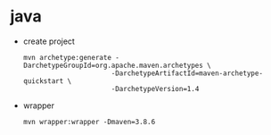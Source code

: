 # java


- create project
  ```shell
  mvn archetype:generate -DarchetypeGroupId=org.apache.maven.archetypes \
                        -DarchetypeArtifactId=maven-archetype-quickstart \
                        -DarchetypeVersion=1.4
  ```

- wrapper
  ```shell
  mvn wrapper:wrapper -Dmaven=3.8.6
  ```
